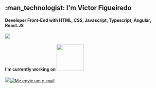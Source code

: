 <!-- ### Hi there 👋
**vcfooficial/vcfooficial** is a ✨ _special_ ✨ repository because its `README.md` (this file) appears on your GitHub profile.

Here are some ideas to get you started:

- 🔭 I’m currently working on ...
- 🌱 I’m currently learning ...
- 👯 I’m looking to collaborate on ...
- 🤔 I’m looking for help with ...
- 💬 Ask me about ...
- 📫 How to reach me: ...
- 😄 Pronouns: ...
- ⚡ Fun fact: ...
-->
<h2>:man_technologist: I'm Victor Figueiredo</h2> 
<h4>Developer Front-End with HTML, CSS, Javascript, Typescript, Angular, React.JS</h4><img src="https://img.shields.io/badge/JavaScript-323330?style=for-the-badge&logo=javascript&logoColor=F7DF1E">
<h4>I’m currently working on <a href="https://www.younner.com"><img width="88"src="https://static.wixstatic.com/media/d2070d_1921c33336e047a6b7d9f9d17129db6b~mv2.png/v1/fill/w_155,h_52,al_c,q_85,usm_0.66_1.00_0.01/d2070d_1921c33336e047a6b7d9f9d17129db6b~mv2.webp" /><a/></h4>
<a href="http://www.linkedin.com/in/vcfo"><img  tudo e="Visite meu Linkedin" src="https://img.shields.io/badge/LinkedIn-0077B5?style=for-the-badge&logo=linkedin&logoColor=white" ></a><a href="mailto:vcfo081@gmail.com"><img title="Me envie um e-mail" src="https://img.shields.io/badge/Gmail-D14836?style=for-the-badge&logo=gmail&logoColor=white" ></a>

